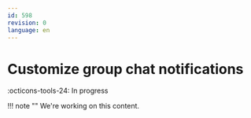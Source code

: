 ```yaml
---
id: 598
revision: 0
language: en
---
```


# Customize group chat notifications

:octicons-tools-24: In progress

!!! note ""
We're working on this content.
